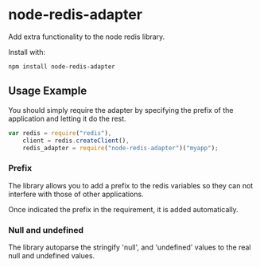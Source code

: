 node-redis-adapter
==================

Add extra functionality to the node redis library.

Install with:

    npm install node-redis-adapter

## Usage Example


You should simply require the adapter by specifying the prefix of the application and letting it do the rest.

```js
var redis = require("redis"),
    client = redis.createClient(),
    redis_adapter = require("node-redis-adapter")("myapp"); 

```



### Prefix

The library allows you to add a prefix to the redis variables so they can not interfere with those of other applications.

Once indicated the prefix in the requirement, it is added automatically.



### Null and undefined

The library autoparse the stringify 'null', and 'undefined' values to the real null and undefined values.